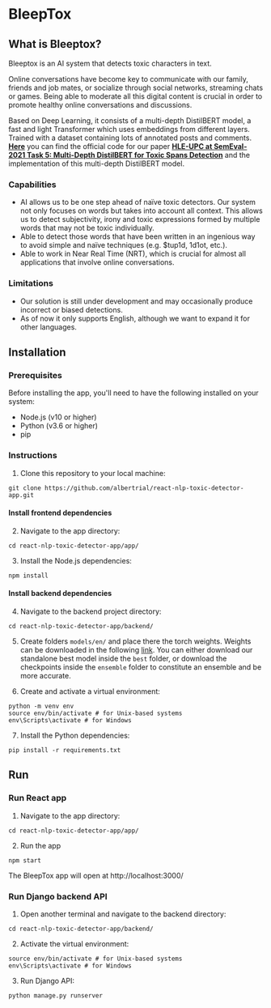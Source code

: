 # BleepTox
## What is Bleeptox?
Bleeptox is an AI system that detects toxic characters in text. 

Online conversations have become key to communicate with our family, friends and job mates, or socialize through social networks, streaming chats or games. Being able to moderate all this digital content is crucial in order to promote healthy online conversations and discussions.

Based on Deep Learning, it consists of a multi-depth DistilBERT model, a fast and light Transformer which uses embeddings from different layers. Trained with a dataset containing lots of annotated posts and comments. [**Here**](https://github.com/rafelps/HLE-UPC-SemEval-2021-ToxicSpansDetection) you can find the official code for our paper [**HLE-UPC at SemEval-2021 Task 5: Multi-Depth DistilBERT for Toxic 
Spans Detection**][paper_url] and the implementation of this multi-depth DistilBERT model.

### Capabilities
- AI allows us to be one step ahead of naïve toxic detectors. Our system not only focuses on words but takes into account all context. This allows us to detect subjectivity, irony and toxic expressions formed by multiple words that may not be toxic individually.
- Able to detect those words that have been written in an ingenious way to avoid simple and naïve techniques (e.g. $tup1d, 1d1ot, etc.).
- Able to work in Near Real Time (NRT), which is crucial for almost all applications that involve online conversations.

### Limitations
- Our solution is still under development and may occasionally produce incorrect or biased detections.
- As of now it only supports English, although we want to expand it for other languages.

## Installation

### Prerequisites
Before installing the app, you'll need to have the following installed on your system:
- Node.js (v10 or higher)
- Python (v3.6 or higher)
- pip

### Instructions
1. Clone this repository to your local machine:
```
git clone https://github.com/albertrial/react-nlp-toxic-detector-app.git
```
#### Install frontend dependencies
2. Navigate to the app directory:
```
cd react-nlp-toxic-detector-app/app/
```
3. Install the Node.js dependencies:
```
npm install
```
#### Install backend dependencies
4. Navigate to the backend project directory:
```
cd react-nlp-toxic-detector-app/backend/
```
5. Create folders `models/en/` and place there the torch weights. Weights can be downloaded in the following [link][weights_url]. You can either download our standalone best model inside the `best` folder, or download the checkpoints inside the `ensemble` folder to constitute an ensemble and be more accurate.

6. Create and activate a virtual environment:
```
python -m venv env
source env/bin/activate # for Unix-based systems
env\Scripts\activate # for Windows
```
7. Install the Python dependencies:
```
pip install -r requirements.txt
```

## Run
### Run React app
1. Navigate to the app directory:
```
cd react-nlp-toxic-detector-app/app/
```
2. Run the app
```
npm start
```
The BleepTox app will open at http://localhost:3000/
### Run Django backend API
1. Open another terminal and navigate to the backend directory:
```
cd react-nlp-toxic-detector-app/backend/
```
2. Activate the virtual environment:
```
source env/bin/activate # for Unix-based systems
env\Scripts\activate # for Windows
```
3. Run Django API:
```
python manage.py runserver
```

[weights_url]: https://www.dropbox.com/sh/92xtl13paxmwk1a/AACqeiYbhq7xCgHTOYjVYITca?dl=0
[paper_url]: https://aclanthology.org/2021.semeval-1.131/
